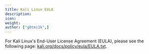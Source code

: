 ```yaml
---
title: Kali Linux EULA
description:
icon:
weight:
author: ["g0tmi1k",]
---
```


For Kali Linux's End-User License Agreement (EULA), please see the following page: [kali.org/docs/policy/eula/EULA.txt](/docs/policy/eula/EULA.txt).
